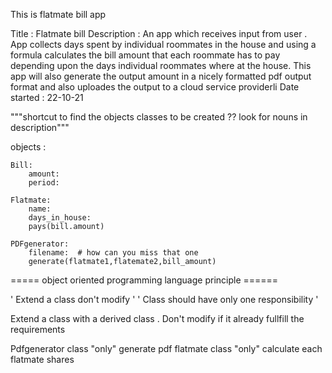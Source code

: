 This is flatmate bill app

Title : Flatmate bill
Description : An app which receives input from user . App collects days spent by individual roommates in the house and using a formula calculates the bill amount that each roommate has to pay depending upon the days individual roommates where at the house. This app will also generate the output amount in a nicely formatted pdf output format and also uploades the output to a cloud service providerli
Date started : 22-10-21 


"""shortcut to find the objects classes to be created ?? look for nouns in description"""

objects : 

    Bill:
        amount:
        period:
    
    Flatmate:
        name:
        days_in_house:
        pays(bill.amount)

    PDFgenerator:
        filename:  # how can you miss that one
        generate(flatmate1,flatemate2,bill_amount)


===== object oriented programming language principle ======

' Extend a class don't modify '
' Class should have only one responsibility '

Extend a class with a derived class . Don't modify if it already fullfill the requirements

Pdfgenerator class "only" generate pdf
flatmate class "only" calculate each flatmate shares

